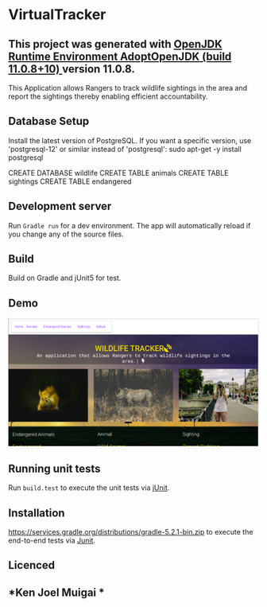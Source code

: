 # VirtualTracker

This project was generated with [OpenJDK Runtime Environment AdoptOpenJDK (build 11.0.8+10)
]() version 11.0.8.
---
This Application  allows Rangers to track wildlife sightings in the area and report the sightings thereby enabling efficient accountability.

## Database Setup
Install the latest version of PostgreSQL.
If you want a specific version, use 'postgresql-12' or similar instead of 'postgresql':
sudo apt-get -y install postgresql

CREATE DATABASE wildlife
CREATE TABLE animals
CREATE TABLE sightings
CREATE TABLE endangered

## Development server

Run `Gradle run` for a dev environment. The app will automatically reload if you change any of the source files.

## Build

Build on Gradle and jUnit5 for test.

## Demo
![](src/main/resources/public/images/23.png)

## Running unit tests

Run `build.test` to execute the unit tests via [jUnit](https://groovy-lang.org/testing.html).

## Installation

https://services.gradle.org/distributions/gradle-5.2.1-bin.zip to execute the end-to-end tests via [Junit](https://www.tutorialspoint.com/junit/junit_test_framework.htm).

## Licenced

*Ken Joel Muigai *
---


